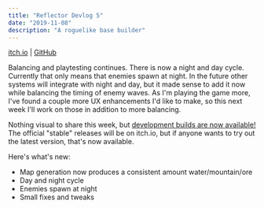 ```yaml
---
title: "Reflector Devlog 5"
date: "2019-11-08"
description: "A roguelike base builder"
---
```


<a href="https://mscottmoore.itch.io/reflector" target="_blank">itch.io</a> | <a href="https://github.com/mscottmoore/reflector" target="_blank">GitHub</a>

Balancing and playtesting continues. There is now a night and day cycle. Currently that only means that enemies spawn at night. In the future other systems will integrate with night and day, but it made sense to add it now while balancing the timing of enemy waves. As I'm playing the game more, I've found a couple more UX enhancements I'd like to make, so this next week I'll work on those in addition to more balancing.

Nothing visual to share this week, but <a href="https://reflector-unstable.netlify.com" target="_blank">development builds are now available!</a> The official "stable" releases will be on itch.io, but if anyone wants to try out the latest version, that's now available.

Here's what's new:

- Map generation now produces a consistent amount water/mountain/ore
- Day and night cycle
- Enemies spawn at night
- Small fixes and tweaks
